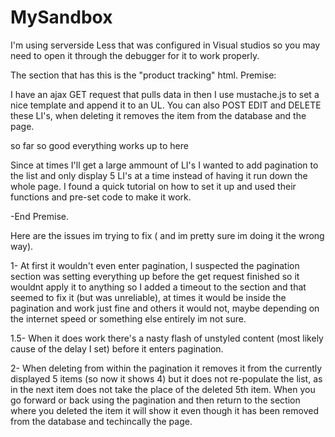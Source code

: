# MySandbox

I'm using serverside Less that was configured in Visual studios so you may need to open it through the debugger for it to work properly.

The section that has this is the "product tracking" html.
Premise:

I have an ajax GET request that pulls data in then I use mustache.js to set a nice template and append it to an UL.
You can also POST EDIT and DELETE these LI's, when deleting it removes the item from the database and the page.

so far so good everything works up to here

Since at times I'll get a large ammount of LI's I wanted to add pagination to the list and only display 5 LI's at a time instead
of having it run down the whole page. I found a quick tutorial on how to set it up and used their functions and pre-set code to make it work.

-End Premise.

Here are the issues im trying to fix ( and im pretty sure im doing it the wrong way).

1- At first it wouldn't even enter pagination, I suspected the pagination section was setting everything up before the get request finished so it wouldnt apply it to anything so I added a timeout to the section and that seemed to fix it (but was unreliable), at times it would be inside the pagination and work just fine and others it would not, maybe depending on the internet speed or something else entirely im not sure.

1.5- When it does work there's a nasty flash of unstyled content (most likely cause of the delay I set) before it enters pagination.

2- When deleting from within the pagination it removes it from the currently displayed 5 items (so now it shows 4) but it does not re-populate the list, as in the next item does not take the place of the deleted 5th item. When you go forward or back using the pagination and then return to the section where you deleted the item it will show it even though it has been removed from the database and techincally the page.
